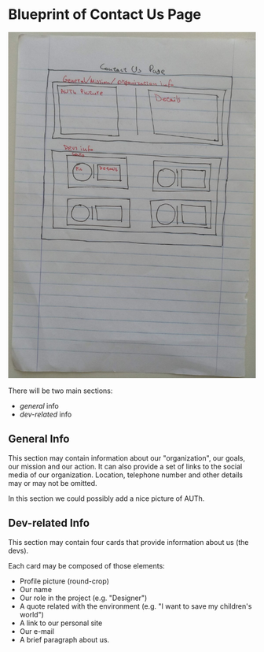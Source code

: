 # Blueprint of Contact Us Page

![Blueprint of contact us page](res/Contact_Us.jpg)

There will be two main sections:
- _general_ info
- _dev-related_ info

## General Info

This section may contain information about our "organization", our goals, our mission and our action. It can also provide a set of links to the social media of our organization. Location, telephone number and other details may or may not be omitted.

In this section we could possibly add a nice picture of AUTh.

## Dev-related Info

This section may contain four cards that provide information about us (the devs).

Each card may be composed of those elements:
- Profile picture (round-crop)
- Our name
- Our role in the project (e.g. "Designer")
- A quote related with the environment (e.g. "I want to save my children's world")
- A link to our personal site
- Our e-mail
- A brief paragraph about us.
